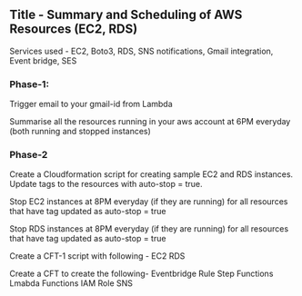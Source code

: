 ## Title - Summary and Scheduling of AWS Resources (EC2, RDS)

Services used - EC2, Boto3, RDS, SNS notifications, Gmail integration, Event bridge, SES

### Phase-1: 

Trigger email to your gmail-id from Lambda 

Summarise all the resources running in your aws account at 6PM everyday (both running and stopped instances)

### Phase-2

Create a Cloudformation script for creating sample EC2 and RDS instances. Update tags to the resources with auto-stop = true.

Stop EC2 instances at 8PM everyday (if they are running) for all resources that have tag updated as auto-stop = true

Stop RDS instances at 8PM everyday (if they are running) for all resources that have tag updated as auto-stop = true

Create a CFT-1 script with following -
  EC2
  RDS

Create a CFT to create the following-
  Eventbridge Rule
  Step Functions
  Lmabda Functions
  IAM Role
  SNS

